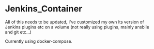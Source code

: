 # Jenkins_Container
All of this needs to be updated, I've customized my own lts version of Jenkins plugins etc on a volume (not really using plugins, mainly ansbile and git etc...)

Currently using docker-compose. 
